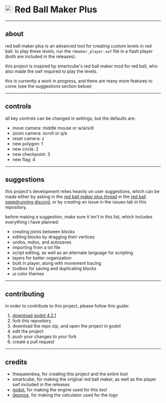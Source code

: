 # <img src="https://raw.githubusercontent.com/thequeenbea/RedBallMakerPlus/main/images/logo.png" width="24"/> Red Ball Maker Plus

---

## about

red ball maker plus is an advanced tool for creating custom levels in red ball. to play these levels, run the `rbmaker_player.swf` file in a flash player (both are included in the releases).

this project is inspired by smartcube's red ball maker mod for red ball, who also made the swf required to play the levels.

this is currently a work in progress, and there are many more features to come (see the suggestions section below)

---

## controls

all key controls can be changed in settings, but the defaults are:
- move camera: middle mouse or w/a/s/d
- zoom camera: scroll or q/e
- reset camera: z
- new polygon: 1
- new circle: 2
- new checkpoint: 3
- new flag: 4

---

## suggestions

this project's development relies heavily on user suggestions, which can be made either by asking in the [red ball maker plus thread](https://discord.com/channels/669649577846243328/1205703739550203924) in the [red ball speedrunning discord](https://discord.gg/NtectkbxPK), or by creating an issue in the issues tab in this repository.

before making a suggestion, make sure it isn't in this list, which includes everything i have planned:
- creating joints between blocks
- editing blocks by dragging their vertices
- undos, redos, and autosaves
- importing from a txt file
- script editing, as well as an alternate language for scripting
- layers for better organization
- built in player, along with movement tracing
- toolbox for saving and duplicating blocks
- ui color themes

---

## contributing

in order to contribute to this project, please follow this guide:
1) [download godot 4.2.1](https://godotengine.org/download/)
2) fork this repository
3) download the repo zip, and open the project in godot
4) edit the project
5) push your changes to your fork
6) create a pull request

---

## credits

- thequeenbea, for creating this project and the entire tool
- smartcube, for making the original red ball maker, as well as the player swf included in the releases
- [godot](https://godotengine.org/), for making the engine used for this tool
- [desmos](https://www.desmos.com/calculator/), for making the calculator used for the logo
